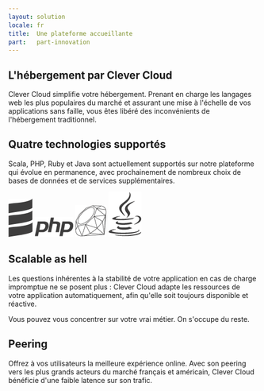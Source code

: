 ```yaml
---
layout: solution
locale: fr
title:  Une plateforme accueillante
part:   part-innovation
---
```

<div id="part-by-cc">
   <div class="container">
      <div class="span5">
      <h2>L'hébergement par Clever Cloud</h2>
      <div class="row">
         <div class="span5">
            <p>
               Clever Cloud simplifie votre hébergement. Prenant en charge les langages web les plus populaires du marché et  assurant une mise à l'échelle de vos applications sans faille, vous êtes libéré des inconvénients de l'hébergement traditionnel.
            </p>
         </div>
      </div>
      </div>
   </div>
</div>
<div id="part-code-as-you-are">
   <div class="container">
      <div class="span5">
         <div class="row">
            <div class="span5 offset7">
               <h2>Quatre technologies supportés</h2>
               <p>
                  Scala, PHP, Ruby et Java sont actuellement supportés sur notre
                  plateforme qui évolue en permanence, avec prochainement de nombreux choix de bases de données et de services supplémentaires.
               </p>
               <div id="lang-display">
                  <img src="/img/technos/scala-logo.png" alt="scala" />
                  <img src="/img/technos/php-logo.png" alt="php" />
                  <img src="/img/technos/ruby-logo.png" alt="ruby" />
                  <img src="/img/technos/java-logo.png" alt="java" />
               </div>
            </div>
         </div>
      </div>
   </div>
</div>
<div id="part-scalable-as-hell">
   <div class="container">
      <div class="span5">
         <h2>Scalable as hell</h2>
         <div class="row">
            <div class="span5">
               <p>
                  Les questions inhérentes à la stabilité de votre application en cas de charge impromptue ne se posent plus : Clever Cloud adapte les ressources de votre application automatiquement, afin qu'elle soit toujours disponible et réactive.
               </p>
               <p>
                  Vous pouvez vous concentrer sur votre vrai métier. On s'occupe du reste.
               </p>
            </div>
         </div>
      </div>
   </div>
</div>
<div id="part-peering">
   <div class="container">
      <div class="span5">
         <div class="row">
            <div class="span4 offset8">
               <h2>Peering</h2>
               <p>
                  Offrez à vos utilisateurs la meilleure expérience online. Avec son peering vers les plus grands acteurs du marché français et américain, Clever Cloud bénéficie d'une faible latence sur son trafic.
               </p>
            </div>
         </div>
      </div>
   </div>
</div>
